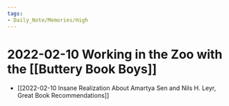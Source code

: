 ```yaml
---
tags:
- Daily_Note/Memories/High
---
```


# 2022-02-10 Working in the Zoo with the [[Buttery Book Boys]]



- [[2022-02-10 Insane Realization About Amartya Sen and Nils H. Leyr, Great Book Recommendations]]